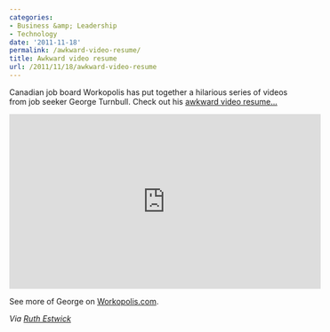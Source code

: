 ```yaml
---
categories:
- Business &amp; Leadership
- Technology
date: '2011-11-18'
permalink: /awkward-video-resume/
title: Awkward video resume
url: /2011/11/18/awkward-video-resume
---
```


Canadian job board Workopolis has put together a hilarious series of videos from job seeker George Turnbull. Check out his <a href="http://www.workopolis.com/about/the-candidate">awkward video resume...</a>

<iframe class="alignc" width="560" height="315" src="https://www.youtube.com/embed/88g12mflK1s?rel=0" frameborder="0" allowfullscreen></iframe>

See more of George on <a href="http://www.workopolis.com/about/the-candidate">Workopolis.com</a>.

<em>Via <a href="https://twitter.com/HRstalker">Ruth Estwick</a></em>